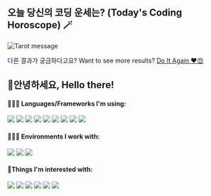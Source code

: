 ## 오늘 당신의 코딩 운세는? (Today's Coding Horoscope)  🪄
![Tarot message](https://readme-multilang.vercel.app/api/getimage)
 
 다른 결과가 궁금하다고요? Want to see more results?
 [Do It Again ♥😍](https://readme-multilang.vercel.app/api/getimage?callback=https://github.com/Anne-Hyeyeon) 

## 🐰안녕하세요, Hello there!
#### 👩🏻‍💻 Languages/Frameworks I'm using:
![](https://img.shields.io/badge/editor-Visual_studio_Code-informational?style=flat&logo=visualstudiocode&logoColor=white&color=ce586e)
![](https://img.shields.io/badge/Style-SASS-informational?style=flat&logo=sass&logoColor=white&color=ce586e)
![](https://img.shields.io/badge/Code-JavaScript-informational?style=flat&logo=javascript&logoColor=white&color=ce586e)
![](https://img.shields.io/badge/Code-TypeScript-informational?style=flat&logo=typescript&logoColor=white&color=ce586e)
![](https://img.shields.io/badge/Code-React-informational?style=flat&logo=react&logoColor=white&color=ce586e)
![](https://img.shields.io/badge/Tools-Redux-informational?style=flat&logo=redux&logoColor=white&color=ce586e)
![](https://img.shields.io/badge/Tools-MUI-informational?style=flat&logo=mui&logoColor=white&color=ce586e)
![](https://img.shields.io/badge/Tools-Styled_Component-informational?style=flat&logo=styledcomponents&logoColor=white&color=ce586e)
![](https://img.shields.io/badge/Tools-Firebase-informational?style=flat&logo=firebase&logoColor=white&color=ce586e)

#### 🧑‍🤝‍🧑 Environments I work with:
![](https://img.shields.io/badge/jira-informational?style=flat&logo=jira&logoColor=white&color=fb8095)
![](https://img.shields.io/badge/gitlab-informational?style=flat&logo=gitlab&logoColor=white&color=fb8095)
![](https://img.shields.io/badge/slack-informational?style=flat&logo=slack&logoColor=white&color=fb8095)

####  💖Things I'm interested with:
![](https://img.shields.io/badge/✏️blogging-informational?style=flat&logo=yoga&logoColor=white&color=ffe9eb)
![](https://img.shields.io/badge/🆎learning_English-informational?style=flat&logo=yoga&logoColor=white&color=ffe9eb)
![](https://img.shields.io/badge/🧘yoga-informational?style=flat&logo=yoga&logoColor=white&color=ffe9eb)
![](https://img.shields.io/badge/🏋️weight_training-informational?style=flat&logo=yoga&logoColor=white&color=ffe9eb)
![](https://img.shields.io/badge/😋food-informational?style=flat&logo=yoga&logoColor=white&color=ffe9eb)
![](https://img.shields.io/badge/🍺gatherings-informational?style=flat&logo=yoga&logoColor=white&color=ffe9eb)


